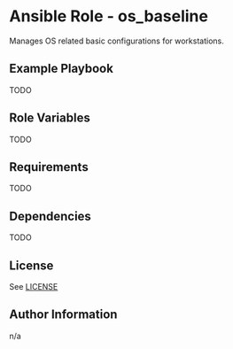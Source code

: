 # Ansible Role - os\_baseline

Manages OS related basic configurations for workstations.

## Example Playbook

TODO

## Role Variables

TODO

## Requirements

TODO

## Dependencies

TODO

## License

See [LICENSE](./LICENSE)

## Author Information

n/a
